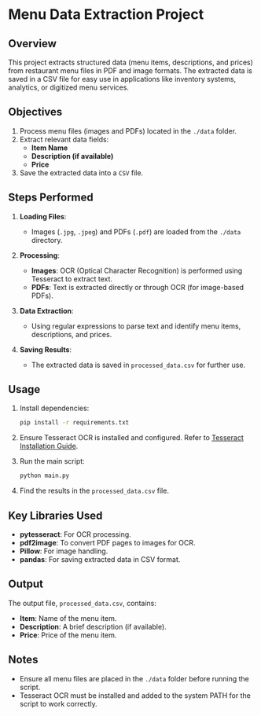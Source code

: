 # Menu Data Extraction Project

## Overview
This project extracts structured data (menu items, descriptions, and prices) from restaurant menu files in PDF and image formats. The extracted data is saved in a CSV file for easy use in applications like inventory systems, analytics, or digitized menu services.

## Objectives
1. Process menu files (images and PDFs) located in the `./data` folder.
2. Extract relevant data fields:
   - **Item Name**
   - **Description (if available)**
   - **Price**
3. Save the extracted data into a `CSV` file.

## Steps Performed
1. **Loading Files**:
   - Images (`.jpg`, `.jpeg`) and PDFs (`.pdf`) are loaded from the `./data` directory.

2. **Processing**:
   - **Images**: OCR (Optical Character Recognition) is performed using Tesseract to extract text.
   - **PDFs**: Text is extracted directly or through OCR (for image-based PDFs).

3. **Data Extraction**:
   - Using regular expressions to parse text and identify menu items, descriptions, and prices.

4. **Saving Results**:
   - The extracted data is saved in `processed_data.csv` for further use.

## Usage
1. Install dependencies:
   ```bash
   pip install -r requirements.txt
   ```

2. Ensure Tesseract OCR is installed and configured. Refer to [Tesseract Installation Guide](https://github.com/tesseract-ocr/tesseract).

3. Run the main script:
   ```bash
   python main.py
   ```

4. Find the results in the `processed_data.csv` file.

## Key Libraries Used
- **pytesseract**: For OCR processing.
- **pdf2image**: To convert PDF pages to images for OCR.
- **Pillow**: For image handling.
- **pandas**: For saving extracted data in CSV format.

## Output
The output file, `processed_data.csv`, contains:
- **Item**: Name of the menu item.
- **Description**: A brief description (if available).
- **Price**: Price of the menu item.

## Notes
- Ensure all menu files are placed in the `./data` folder before running the script.
- Tesseract OCR must be installed and added to the system PATH for the script to work correctly.


